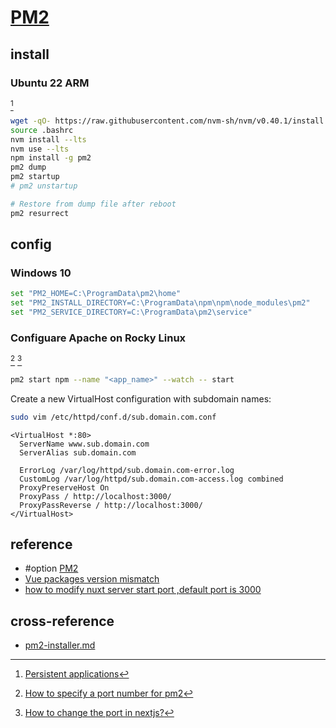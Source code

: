 # [PM2](https://pm2.keymetrics.io/)

## install

### Ubuntu 22 ARM

[^1]

```sh
wget -qO- https://raw.githubusercontent.com/nvm-sh/nvm/v0.40.1/install.sh | bash
source .bashrc
nvm install --lts
nvm use --lts
npm install -g pm2
pm2 dump
pm2 startup
# pm2 unstartup
```

```sh
# Restore from dump file after reboot
pm2 resurrect
```

## config

### Windows 10

```sh
set "PM2_HOME=C:\ProgramData\pm2\home"
set "PM2_INSTALL_DIRECTORY=C:\ProgramData\npm\npm\node_modules\pm2"
set "PM2_SERVICE_DIRECTORY=C:\ProgramData\pm2\service"
```

### Configuare Apache on Rocky Linux

[^2] [^3]

```sh
pm2 start npm --name "<app_name>" --watch -- start
```

Create a new VirtualHost configuration with subdomain names:

```sh
sudo vim /etc/httpd/conf.d/sub.domain.com.conf
```

```
<VirtualHost *:80>
  ServerName www.sub.domain.com
  ServerAlias sub.domain.com

  ErrorLog /var/log/httpd/sub.domain.com-error.log
  CustomLog /var/log/httpd/sub.domain.com-access.log combined
  ProxyPreserveHost On
  ProxyPass / http://localhost:3000/
  ProxyPassReverse / http://localhost:3000/
</VirtualHost>
```

## reference

- #option [PM2](https://pm2.io/docs/runtime/reference/pm2-cli/)
- [Vue packages version mismatch](https://github.com/nuxt/nuxt/issues/10305)
- [how to modify nuxt server start port ,default port is 3000](https://github.com/nuxt/nuxt/issues/490)

## cross-reference

- [pm2-installer.md](/bin/_windows/pm2-installer.md)

[^1]: [Persistent applications](https://pm2.keymetrics.io/docs/usage/startup/)
[^2]: [How to specify a port number for pm2](https://stackoverflow.com/questions/31502351/how-to-specify-a-port-number-for-pm2)
[^3]: [How to change the port in nextjs?](https://medium.com/frontendweb/how-to-change-port-in-nextjs-1b99930bb81f)
